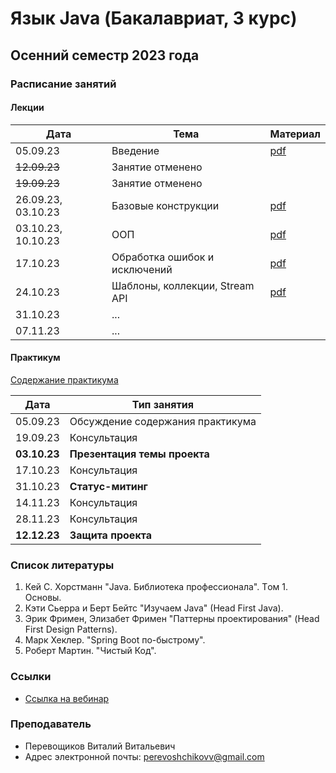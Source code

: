 # Язык Java (Бакалавриат, 3 курс)

## Осенний семестр 2023 года

### Расписание занятий

#### Лекции

| Дата               | Тема                                  | Материал                                     |
| ------------------ | ------------------------------------- | -------------------------------------------- |
| 05.09.23           | Введение                              | [pdf](lectures/lecture1/slides/lecture1.pdf) |
| ~~12.09.23~~       | Занятие отменено                      |                                              |
| ~~19.09.23~~       | Занятие отменено                      |                                              |
| 26.09.23, 03.10.23 | Базовые конструкции                   | [pdf](lectures/lecture2/slides/lecture2.pdf) |
| 03.10.23, 10.10.23 | ООП                                   | [pdf](lectures/lecture3/slides/lecture3.pdf) |
| 17.10.23           | Обработка ошибок и исключений         | [pdf](lectures/lecture4/slides/lecture4.pdf) |
| 24.10.23           | Шаблоны, коллекции, Stream API        | [pdf](lectures/lecture5/slides/lecture5.pdf) |
| 31.10.23           | ...                                   |                                              |
| 07.11.23           | ...                                   |                                              |

#### Практикум

[Содержание практикума](practice/practice.pdf)

| Дата         | Тип занятия                                   |
|--------------|-----------------------------------------------|
| 05.09.23     | Обсуждение содержания практикума              |
| 19.09.23     | Консультация                                  |
| **03.10.23** | **Презентация темы проекта**                  |
| 17.10.23     | Консультация                                  |
| 31.10.23     | **Статус-митинг**                             |
| 14.11.23     | Консультация                                  |
| 28.11.23     | Консультация                                  |
| **12.12.23** | **Защита проекта**                            |

### Список литературы

1. Кей С. Хорстманн "Java. Библиотека профессионала". Tом 1. Основы.
2. Кэти Сьерра и Берт Бейтс "Изучаем Java" (Head First Java).
3. Эрик Фримен, Элизабет Фримен "Паттерны проектирования" (Head First Design Patterns).
4. Марк Хеклер. "Spring Boot по-быстрому".
5. Роберт Мартин. "Чистый Код".

### Ссылки

- [Ссылка на вебинар](https://events.webinar.ru/66889681/1635837856)

### Преподаватель

- Перевощиков Виталий Витальевич
- Адрес электронной почты: <perevoshchikovv@gmail.com>
